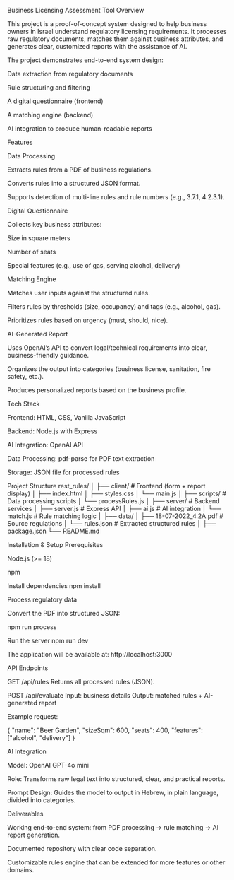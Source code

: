 Business Licensing Assessment Tool
Overview

This project is a proof-of-concept system designed to help business owners in Israel understand regulatory licensing requirements. It processes raw regulatory documents, matches them against business attributes, and generates clear, customized reports with the assistance of AI.

The project demonstrates end-to-end system design:

Data extraction from regulatory documents

Rule structuring and filtering

A digital questionnaire (frontend)

A matching engine (backend)

AI integration to produce human-readable reports

Features

Data Processing

Extracts rules from a PDF of business regulations.

Converts rules into a structured JSON format.

Supports detection of multi-line rules and rule numbers (e.g., 3.7.1, 4.2.3.1).

Digital Questionnaire

Collects key business attributes:

Size in square meters

Number of seats

Special features (e.g., use of gas, serving alcohol, delivery)

Matching Engine

Matches user inputs against the structured rules.

Filters rules by thresholds (size, occupancy) and tags (e.g., alcohol, gas).

Prioritizes rules based on urgency (must, should, nice).

AI-Generated Report

Uses OpenAI’s API to convert legal/technical requirements into clear, business-friendly guidance.

Organizes the output into categories (business license, sanitation, fire safety, etc.).

Produces personalized reports based on the business profile.

Tech Stack

Frontend: HTML, CSS, Vanilla JavaScript

Backend: Node.js with Express

AI Integration: OpenAI API

Data Processing: pdf-parse for PDF text extraction

Storage: JSON file for processed rules

Project Structure
rest_rules/
│
├── client/                # Frontend (form + report display)
│   ├── index.html
│   ├── styles.css
│   └── main.js
│
├── scripts/               # Data processing scripts
│   └── processRules.js
│
├── server/                # Backend services
│   ├── server.js          # Express API
│   ├── ai.js              # AI integration
│   └── match.js           # Rule matching logic
│
├── data/
│   ├── 18-07-2022_4.2A.pdf  # Source regulations
│   └── rules.json           # Extracted structured rules
│
├── package.json
└── README.md

Installation & Setup
Prerequisites

Node.js (>= 18)

npm

Install dependencies
npm install

Process regulatory data

Convert the PDF into structured JSON:

npm run process

Run the server
npm run dev


The application will be available at:
http://localhost:3000

API Endpoints

GET /api/rules
Returns all processed rules (JSON).

POST /api/evaluate
Input: business details
Output: matched rules + AI-generated report

Example request:

{
  "name": "Beer Garden",
  "sizeSqm": 600,
  "seats": 400,
  "features": ["alcohol", "delivery"]
}

AI Integration

Model: OpenAI GPT-4o mini

Role: Transforms raw legal text into structured, clear, and practical reports.

Prompt Design: Guides the model to output in Hebrew, in plain language, divided into categories.

Deliverables

Working end-to-end system: from PDF processing → rule matching → AI report generation.

Documented repository with clear code separation.

Customizable rules engine that can be extended for more features or other domains.
